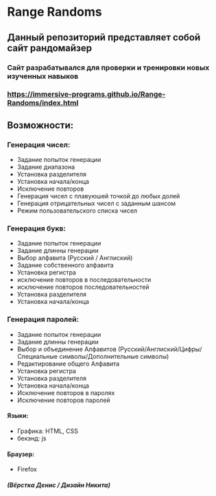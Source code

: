 # Range Randoms

## Данный репозиторий представляет собой сайт рандомайзер

### Cайт разрабатывался для проверки и тренировки новых изученных навыков
### https://immersive-programs.github.io/Range-Randoms/index.html

## Возможности:

### Генерация чисел:
- Задание попыток генерации
- Задание диапазона
- Установка разделителя
- Установка начала/конца
- Исключение повторов
- Генерация чисел с плавуюшей точкой до любых долей
- Генерация отрицательных чисел с заданным шансом
- Режим пользовательского списка чисел

### Генерация букв:
- Задание попыток генерации
- Задание длинны генерации
- Выбор алфавита (Русский / Англиский)
- Задание собственного алфавита
- Установка регистра
- исключение повторов в последовательности
- исключение повторов последовательностей
- Установка разделителя
- Установка начала/конца

### Генерация паролей:
- Задание попыток генерации
- Задание длинны генерации
- Выбор и объединение Алфавитов (Русский/Англиский/Цифры/Специальные символы/Дополнительные символы)
- Редактирование общего Алфавита
- Установка регистра
- Установка разделителя
- Установка начала/конца
- Исключение повторов в паролях
- Исключение повторов паролей

#### Языки:
- Графика: HTML, CSS
- бекэнд: js

#### Браузер:
- Firefox

##### (Вёрстка Денис / Дизайн Никита)
